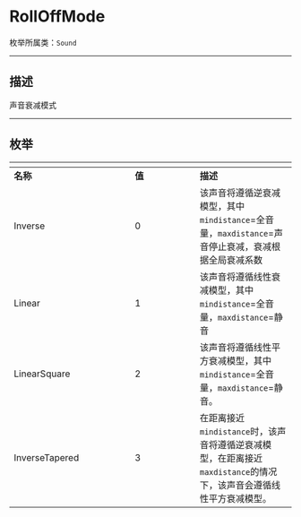 # RollOffMode

枚举所属类：`Sound`

------------------------------------------------------------------------------------------
## 描述

声音衰减模式

------------------------------------------------------------------------------------------
## 枚举

|<div style="width:200px"></div>|<div style="width:100px"></div>|<div style="width:100px"></div>|
|:---   |:---|:---|
|**名称**   |**值**  |**描述**|
|Inverse   |0   |该声音将遵循逆衰减模型，其中`mindistance`=全音量，`maxdistance`=声音停止衰减，衰减根据全局衰减系数|
|Linear|1   |该声音将遵循线性衰减模型，其中`mindistance`=全音量，`maxdistance`=静音|
|LinearSquare|2   |该声音将遵循线性平方衰减模型，其中`mindistance`=全音量，`maxdistance`=静音。|
|InverseTapered|3   |在距离接近`mindistance`时，该声音将遵循逆衰减模型，在距离接近`maxdistance`的情况下，该声音会遵循线性平方衰减模型。|

